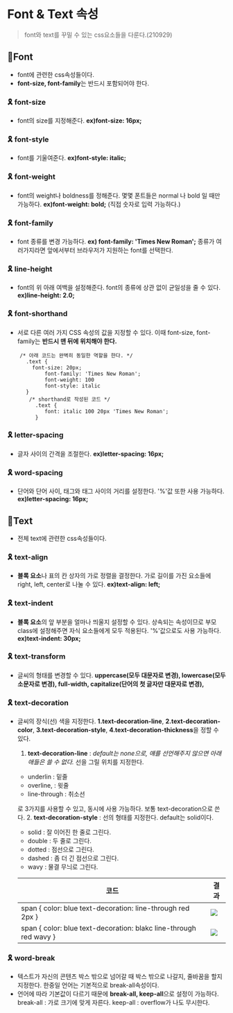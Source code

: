 # Font & Text 속성
> font와 text를 꾸밀 수 있는 css요소들을 다룬다.(210929)
## 🎀Font
- font에 관련한 css속성들이다.
- **font-size, font-family**는 반드시 포함되어야 한다.
### 🎗️ font-size 
- font의 size를 지정해준다.  **ex)font-size: 16px;**
### 🎗️ font-style 
- font를 기울여준다. **ex)font-style: italic;**
### 🎗️ font-weight 
- font의 weight나 boldness를 정해준다. 몇몇 폰트들은 normal 나 bold 일 때만 가능하다. **ex)font-weight: bold;** (직접 숫자로 입력 가능하다.)
### 🎗️ font-family 
- font 종류를 변경 가능하다. **ex) font-family: 'Times New Roman';** 종류가 여러가지라면 앞에서부터 브라우저가 지원하는 font를 선택한다.
### 🎗️ line-height 
- font의 위 아래 여백을 설정해준다. font의 종류에 상관 없이 균일성을 줄 수 있다. **ex)line-height: 2.0;**
### 🎗️ font-shorthand 
- 서로 다른 여러 가지 CSS 속성의 값을 지정할 수 있다. 이때 font-size, font-family는 **반드시 맨 뒤에 위치해야 한다.**
```
	/* 아래 코드는 완벽히 동일한 역할을 한다. */
	  .text {
        font-size: 20px;
            font-family: 'Times New Roman';
            font-weight: 100
            font-style: italic
      }
       /* shorthand로 작성된 코드 */
         .text {
            font: italic 100 20px 'Times New Roman';
         }
```         
### 🎗️ letter-spacing 
- 글자 사이의 간격을 조절한다. **ex)letter-spacing: 16px;**
### 🎗️ word-spacing 
- 단어와 단어 사이, 태그와 태그 사이의 거리를 설정한다. '%'값 또한 사용 가능하다.  **ex)letter-spacing: 16px;**
## 🎀Text
- 전체 text에 관련한 css속성들이다.
### 🎗️ text-align
- **블록 요소**나 표의 칸 상자의 가로 정렬을 결정한다. 가로 길이를 가진 요소들에 right, left, center로 나눌 수 있다. **ex)text-align: left;**
### 🎗️ text-indent
- **블록 요소**의 앞 부분을 얼마나 띄울지 설정할 수 있다. 상속되는 속성이므로 부모 class에 설정해주면 자식 요소들에게 모두 적용된다. '%'값으로도 사용 가능하다. **ex)text-indent: 30px;**
### 🎗️ text-transform
- 글씨의 형태를 변경할 수 있다. **uppercase(모두 대문자로 변경), lowercase(모두 소문자로 변경), full-width, capitalize(단어의 첫 글자만 대문자로 변경),** 
### 🎗️ text-decoration
- 글씨의 장식(선) 색을 지정한다. **1.text-decoration-line**, **2.text-decoration-color**, **3.text-decoration-style**, **4.text-decoration-thickness**을 정할 수 있다.

  1. **text-decoration-line** : _default는 none으로, 얘를 선언해주지 않으면 아래 애들은 쓸 수 없다._ 선을 그릴 위치를 지정한다. 
  >
     - underlin : 밑줄 
     - overline, : 윗줄
     - line-through : 취소선
     
     로 3가지를 사용할 수 있고, 동시에 사용 가능하다. 보통 text-decoration으로 쓴다.
  2. **text-decoration-style** : 선의 형태를 지정한다. default는 solid이다. 
  >
     - solid : 잘 이어진 한 줄로 그린다.
     - double : 두 줄로 그린다.
     - dotted : 점선으로 그린다.
     - dashed : 좀 더 긴 점선으로 그린다.
     - wavy : 물결 무늬로 그린다.
     
     |코드|결과|
     |-|-|
     | span { color: blue text-decoration: line-through red 2px } | ![](https://images.velog.io/images/songjy377/post/a18f6b20-bc9f-4a58-931d-ea40d607eb6d/image.png) |
     | span { color: blue text-decoration: blakc line-through red wavy } | ![](https://images.velog.io/images/songjy377/post/20597420-2e6a-48ce-9085-205004bc81ae/image.png)

### 🎗️ word-break
  - 텍스트가 자신의 콘텐츠 박스 밖으로 넘어갈 때 박스 밖으로 나갈지, 줄바꿈을 할지 지정한다. 한중일 언어는 기본적으로 break-all속성이다.
  - 언어에 따라 기본값이 다르기 때문에 **break-all, keep-all**으로 설정이 가능하다.
break-all : 가로 크기에 맞게 자른다.
keep-all : overflow가 나도 무시한다.
